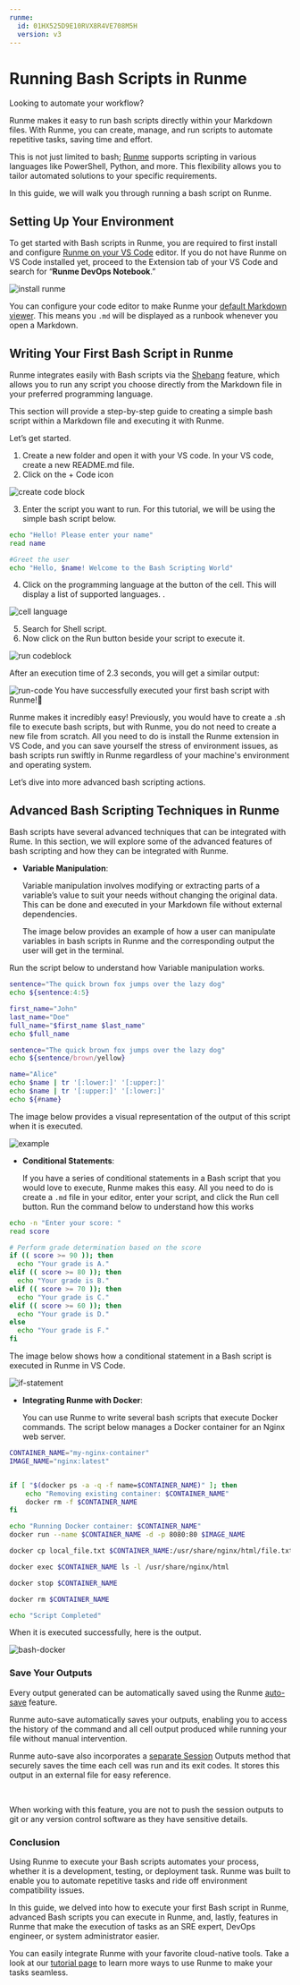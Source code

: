 ```yaml
---
runme:
  id: 01HX525D9E10RVX8R4VE708M5H
  version: v3
---
```


# Running Bash Scripts in Runme

Looking to automate your workflow?

Runme makes it easy to run bash scripts directly within your Markdown files. With Runme, you can create, manage, and run scripts to automate repetitive tasks, saving time and effort.

This is not just limited to bash; [Runme](https://runme.dev/) supports scripting in various languages like PowerShell, Python, and more. This flexibility allows you to tailor automated solutions to your specific requirements.

In this guide, we will walk you through running a bash script on Runme.

## **Setting Up Your Environment**

To get started with Bash scripts in Runme, you are required to first install and configure [Runme on your VS Code](https://docs.runme.dev/installation/installrunme) editor. If you do not have Runme on VS Code installed yet, proceed to the Extension tab of your VS Code and search for “**Runme DevOps Notebook**.”

![install runme](../../static/img/guide-page/devops-notebook.png)

You can configure your code editor to make Runme your [default Markdown viewer](https://docs.runme.dev/installation/installrunme#how-to-set-vs-code-as-your-default-markdown-viewer). This means you `.md` will be displayed as a runbook whenever you open a Markdown.

## **Writing Your First Bash Script in Runme**

Runme integrates easily with Bash scripts via the [Shebang](https://docs.runme.dev/configuration/shebang) feature, which allows you to run any script you choose directly from the Markdown file in your preferred programming language.

This section will provide a step-by-step guide to creating a simple bash script within a Markdown file and executing it with Runme.

Let’s get started.

1. Create a new folder and open it with your VS code. In your VS code, create a new README.md file.
2. Click on the + Code icon

![create code block](../../static/img/guide-page/codeblock.png)

3. Enter the script you want to run. For this tutorial, we will be using the simple bash script below.

```sh {"id":"01HZM4505FJ0Z604CPX4H0E011"}
echo "Hello! Please enter your name"
read name

#Greet the user
echo "Hello, $name! Welcome to the Bash Scripting World"
```

4. Click on the programming language at the button of the cell. This will display a list of supported languages. .

![cell language](../../static/img/guide-page/language-mode.png)

5. Search for Shell script.
6. Now click on the Run button beside your script to execute it.

![run codeblock](../../static/img/guide-page/executionpromt.png)

After an execution time of 2.3 seconds, you will get a similar output:

![run-code](../../static/img/guide-page/runme-users.png)
You have successfully executed your first bash script with Runme!🎉

Runme makes it incredibly easy! Previously, you would have to create a .sh   file to execute bash scripts, but with Runme, you do not need to create a new file from scratch. All you need to do is install the Runme extension in VS Code, and you can save yourself the stress of environment issues, as bash scripts run swiftly in Runme regardless of your machine's environment and operating system.

Let’s dive into more advanced bash scripting actions.

## **Advanced Bash Scripting Techniques in Runme**

Bash scripts have several advanced techniques that can be integrated with Rume. In this section, we will explore some of the advanced features of bash scripting and how they can be integrated with Runme.

* **Variable Manipulation**:

   Variable manipulation involves modifying or extracting parts of a variable’s value to suit your needs without changing the original data. This can be done and executed in your Markdown file without external dependencies.

   The image below provides an example of how a user can manipulate variables in bash scripts in Runme and the corresponding output the user will get in the terminal.

Run the script below to understand how Variable manipulation works.

```sh {"id":"01HZM46PVS5TCTRHYXAX7559GP"}
sentence="The quick brown fox jumps over the lazy dog"
echo ${sentence:4:5}

first_name="John"
last_name="Doe"
full_name="$first_name $last_name"
echo $full_name

sentence="The quick brown fox jumps over the lazy dog"
echo ${sentence/brown/yellow}

name="Alice"
echo $name | tr '[:lower:]' '[:upper:]'
echo $name | tr '[:upper:]' '[:lower:]'
echo ${#name}
```

The image below provides a visual representation of the output of this script when it is executed.

![example](../../static/img/guide-page/var-maniuplation.png)

* **Conditional Statements**:

   If you have a series of conditional statements in a Bash script that you would love to execute, Runme makes this easy. All you need to do is create a `.md` file in your editor, enter your script, and click the Run cell button. Run the command below to understand how this works

```sh {"id":"01HZM493AY8Y3V0YBHNJFX47CS"}
echo -n "Enter your score: "
read score

# Perform grade determination based on the score
if (( score >= 90 )); then
  echo "Your grade is A."
elif (( score >= 80 )); then
  echo "Your grade is B."
elif (( score >= 70 )); then
  echo "Your grade is C."
elif (( score >= 60 )); then
  echo "Your grade is D."
else
  echo "Your grade is F."
fi

```

   The image below shows how a conditional statement in a Bash script is executed in Runme in VS Code.

![if-statement](../../static/img/guide-page/ifstatement.png)

* **Integrating Runme with Docker**:

   You can use Runme to write several bash scripts that execute Docker commands. The script below manages a Docker container for an Nginx web server.

```sh {"id":"01HZM4AZVMTPYDE6A8QK49294Z"}
CONTAINER_NAME="my-nginx-container"
IMAGE_NAME="nginx:latest"


if [ "$(docker ps -a -q -f name=$CONTAINER_NAME)" ]; then
    echo "Removing existing container: $CONTAINER_NAME"
    docker rm -f $CONTAINER_NAME
fi

echo "Running Docker container: $CONTAINER_NAME"
docker run --name $CONTAINER_NAME -d -p 8080:80 $IMAGE_NAME

docker cp local_file.txt $CONTAINER_NAME:/usr/share/nginx/html/file.txt

docker exec $CONTAINER_NAME ls -l /usr/share/nginx/html

docker stop $CONTAINER_NAME

docker rm $CONTAINER_NAME

echo "Script Completed"
```

When it is executed successfully, here is the output.

![bash-docker](../../static/img/guide-page/docker-bash.png)

### Save Your Outputs

Every output generated can be automatically saved using the Runme [auto-save](https://docs.runme.dev/configuration/auto-save) feature.

Runme auto-save automatically saves your outputs, enabling you to access the history of the command and all cell output produced while running your file without manual intervention.

Runme auto-save also incorporates a [separate Session](https://docs.runme.dev/configuration/auto-save#session-outputs) Outputs method that securely saves the time each cell was run and its exit codes. It stores this output in an external file for easy reference.

<br />
<Infobox type="sidenote" title="Note">

When working with this feature, you are not to push the session outputs to git or any version control software as they have sensitive details.

</Infobox>


### Conclusion

Using Runme to execute your Bash scripts automates your process, whether it is a development, testing, or deployment task. Runme was built to enable you to automate repetitive tasks and ride off environment compatibility issues.

In this guide, we delved into how to execute your first Bash script in Runme, advanced Bash scripts you can execute in Runme, and, lastly, features in Runme that make the execution of tasks as an SRE expert, DevOps engineer, or system administrator easier.

You can easily integrate Runme with your favorite cloud-native tools. Take a look at our [tutorial page](https://docs.runme.dev/guide/) to learn more ways to use Runme to make your tasks seamless.

